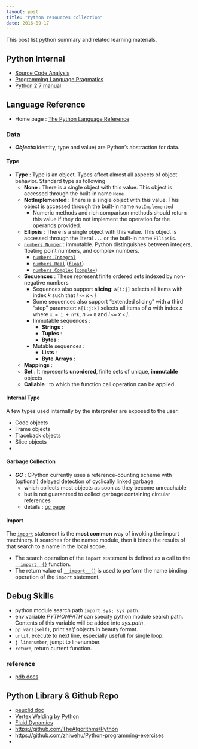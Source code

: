```yaml
---
layout: post
title: "Python resources collection" 
date: 2016-09-17
---
```


This post list python summary and related learning materials.

## Python Internal 
- [Source Code Analysis](https://github.com/stormzhang/free-programming-books)
- [Programming Language Pragmatics](http://www.cs.rochester.edu/~scott/pragmatics/)
- [Python 2.7 manual](http://docs.pythontab.com/python/python2.7/modules.html)

## Language Reference

- Home page : [The Python Language Reference](https://docs.python.org/3/reference/index.html)

### Data

- ***Objects***(identity, type and value) are Python’s abstraction for data.

#### Type

- **Type** : Type is an object. Types affect almost all aspects of object behavior. Standard type as following
  - **None** : There is a single object with this value. This object is accessed through the built-in name `None`
  - **NotImplemented** : There is a single object with this value. This object is accessed through the built-in name `NotImplemented`
    - Numeric methods and rich comparison methods should return this value if they do not implement the operation for the operands provided.
  - **Ellipsis** : There is a single object with this value. This object is accessed through the literal `...` or the built-in name `Ellipsis`. 
  - [`numbers.Number`](https://docs.python.org/3/library/numbers.html#numbers.Number) : immutable. Python distinguishes between integers, floating point numbers, and complex numbers.
    - [`numbers.Integral`](https://docs.python.org/3/library/numbers.html#numbers.Integral)
    - [`numbers.Real`](https://docs.python.org/3/library/numbers.html#numbers.Real) ([`float`](https://docs.python.org/3/library/functions.html#float))
    - [`numbers.Complex`](https://docs.python.org/3/library/numbers.html#numbers.Complex) ([`complex`](https://docs.python.org/3/library/functions.html#complex))
  - **Sequences** : These represent finite ordered sets indexed by non-negative numbers
    - Sequences also support **slicing**: `a[i:j]` selects all items with index *k* such that *i* `<=` *k* `<` *j*
    - Some sequences also support “extended slicing” with a third “step” parameter: `a[i:j:k]` selects all items of *a* with index *x* where `x = i + n*k`, *n* `>=` `0` and *i* `<=` *x* `<` *j*.
    - Immutable sequences : 
      - **Strings** : 
      - **Tuples** :
      - **Bytes** :
    - Mutable sequences :
      - **Lists** :
      - **Byte** **Arrays** :
  - **Mappings** :
  - **Set** : It represents **unordered**, finite sets of unique, **immutable** objects
  - **Callable** : to which the function call operation can be applied

#### Internal Type

A few types used internally by the interpreter are exposed to the user.

- Code objects
- Frame objects
- Traceback objects
- Slice objects
- 

#### Garbage Collection

- ***GC*** : CPython currently uses a reference-counting scheme with (optional) delayed detection of cyclically linked garbage
  - which collects most objects as soon as they become unreachable
  - but is not guaranteed to collect garbage containing circular references
  - details : [gc page](https://docs.python.org/3/library/gc.html#module-gc)

#### Import

The [`import`](https://docs.python.org/3/reference/simple_stmts.html#import) statement is the **most common** way of invoking the import machinery. It searches for the named module, then it binds the results of that search to a name in the local scope. 

- The search operation of the `import` statement is defined as a call to the [`__import__()`](https://docs.python.org/3/library/functions.html#import__) function.
-  The return value of [`__import__()`](https://docs.python.org/3/library/functions.html#import__) is used to perform the name binding operation of the `import` statement. 



## Debug Skills
- python module search path `import sys; sys.path`.
- env variable *PYTHONPATH* can  specify python module search path. Contents of this variable will be added into *sys.path*.
- `pp vars(self)`, print *self* objects in beauty format.
- `until`, execute to next line, especially usefull for single loop.
- `j linenumber`, jumpt to linenumber.
- `return`, return current function.


### reference
- [pdb docs](https://docs.python.org/2/library/pdb.html)

## Python Library & Github Repo

- [peuclid doc](https://github.com/ezag/pyeuclid/blob/master/euclid.rst)
- [Vertex Welding by Python](http://prideout.net/blog/?p=46)
- [Fluid Dynamics](http://http.developer.nvidia.com/GPUGems/gpugems_ch38.html)
- https://github.com/TheAlgorithms/Python
- https://github.com/zhiwehu/Python-programming-exercises
- 
